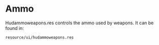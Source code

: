 # Ammo

Hudammoweapons.res controls the ammo used by weapons. It can be found in:
```
resource/ui/hudammoweapons.res
```